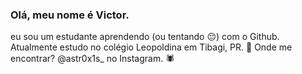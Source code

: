 ### Olá, meu nome é Victor.

eu sou um estudante aprendendo (ou tentando 😔) com o Github. 
Atualmente estudo no colégio Leopoldina em Tibagi, PR. 🤠
Onde me encontrar? @astr0x1s_ no Instagram. 🕷️
